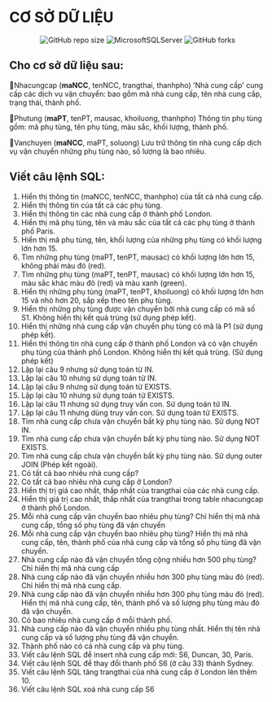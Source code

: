 **<h1>CƠ SỞ DỮ LIỆU</h1>**

<div align="center">

![GitHub repo size](https://img.shields.io/github/repo-size/LeHaGiaBao/Quan-Ly-Hang-Hoa?style=for-the-badge)
![MicrosoftSQLServer](https://img.shields.io/badge/Microsoft%20SQL%20Server-CC2927.svg?style=for-the-badge&logo=Microsoft-SQL-Server&logoColor=white)
![GitHub forks](https://img.shields.io/github/forks/LeHaGiaBao/Quan-Ly-Hang-Hoa?style=for-the-badge)

</div>

**<h2>Cho cơ sở dữ liệu sau:</h2>**

📌Nhacungcap (<b>maNCC</b>, tenNCC, trangthai, thanhpho)
'Nhà cung cấp' cung cấp các dịch vụ vận chuyển: bao gồm mã nhà cung cấp, tên nhà cung cấp, trạng thái, thành phố.

📌Phutung (<b>maPT</b>, tenPT, mausac, khoiluong, thanhpho)
Thông tin phụ tùng gồm: mã phụ tùng, tên phụ tùng, màu sắc, khối lượng, thành phố.

📌Vanchuyen (<b>maNCC</b>, maPT, soluong)
Lưu trữ thông tin nhà cung cấp dịch vụ vận chuyển những phụ tùng nào, số lượng là bao nhiêu.

**<h2>Viết câu lệnh SQL:</h2>**
1. Hiển thị thông tin (maNCC, tenNCC, thanhpho) của tất cả nhà cung cấp.
2. Hiển thị thông tin của tất cả các phụ tùng.
3. Hiển thị thông tin các nhà cung cấp ở thành phố London.
4. Hiển thị mã phụ tùng, tên và màu sắc của tất cả các phụ tùng ở thành phố Paris.
5. Hiển thị mã phụ tùng, tên, khối lượng của những phụ tùng có khối lượng lớn hơn 15.
6. Tìm những phụ tùng (maPT, tenPT, mausac) có khối lượng lớn hơn 15, không phải màu đỏ (red).
7. Tìm những phụ tùng (maPT, tenPT, mausac) có khối lượng lớn hơn 15, màu sắc khác màu đỏ (red) và màu xanh (green).
8. Hiển thị những phụ tùng (maPT, tenPT, khoiluong) có khối lượng lớn hơn 15 và nhỏ hơn 20, sắp xếp theo tên phụ tùng.
9. Hiển thị những phụ tùng được vận chuyển bởi nhà cung cấp có mã số S1. Không hiển thị kết quả trùng (sử dụng phép kết).
10. Hiển thị những nhà cung cấp vận chuyển phụ tùng có mã là P1 (sử dụng phép kết).
11. Hiển thị thông tin nhà cung cấp ở thành phố London và có vận chuyển phụ tùng của thành phố London. Không hiển thị kết quả trùng. (Sử dụng phép kết)
12. Lặp lại câu 9 nhưng sử dụng toán từ IN.
13. Lặp lại câu 10 nhưng sử dụng toán tử IN.
14. Lặp lại câu 9 nhưng sử dụng toán tử EXISTS.
15. Lặp lại câu 10 nhưng sử dụng toán tử EXISTS.
16. Lặp lại câu 11 nhưng sử dụng truy vấn con. Sử dụng toán tử IN.
17. Lặp lại câu 11 nhưng dùng truy vấn con. Sử dụng toán tử EXISTS.
18. Tìm nhà cung cấp chưa vận chuyển bất kỳ phụ tùng nào. Sử dụng NOT IN.
19. Tìm nhà cung cấp chưa vận chuyển bất kỳ phụ tùng nào. Sử dụng NOT EXISTS.
20. Tìm nhà cung cấp chưa vận chuyển bất kỳ phụ tùng nào. Sử dụng outer JOIN (Phép kết ngoài).
21. Có tất cả bao nhiêu nhà cung cấp?
22. Có tất cả bao nhiêu nhà cung cấp ở London?
23. Hiển thị trị giá cao nhất, thấp nhất của trangthai của các nhà cung cấp.
24. Hiển thị giá trị cao nhất, thấp nhất của trangthai trong table nhacungcap ở thành phố London.
25. Mỗi nhà cung cấp vận chuyển bao nhiêu phụ tùng? Chỉ hiển thị mã nhà cung cấp, tổng số phụ tùng đã vận chuyển
26. Mỗi nhà cung cấp vận chuyển bao nhiêu phụ tùng? Hiển thị mã nhà cung cấp, tên, thành phố của nhà cung cấp và tổng số phụ tùng đã vận chuyển.
27. Nhà cung cấp nào đã vận chuyển tổng cộng nhiều hơn 500 phụ tùng? Chỉ hiển thị mã nhà cung cấp
28. Nhà cung cấp nào đã vận chuyển nhiều hơn 300 phụ tùng màu đỏ (red). Chỉ hiển thị mã nhà cung cấp.
29. Nhà cung cấp nào đã vận chuyển nhiều hơn 300 phụ tùng màu đỏ (red). Hiển thị mã nhà cung cấp, tên, thành phố và số lượng phụ tùng màu đỏ đã vận chuyển.
30. Có bao nhiêu nhà cung cấp ở mỗi thành phố.
31. Nhà cung cấp nào đã vận chuyển nhiều phụ tùng nhất. Hiển thị tên nhà cung cấp và số lượng phụ tùng đã vận chuyển.
32. Thành phố nào có cả nhà cung cấp và phụ tùng.
33. Viết câu lệnh SQL để insert nhà cung cấp mới: S6, Duncan, 30, Paris.
34. Viết câu lệnh SQL để thay đổi thanh phố S6 (ở câu 33) thành Sydney.
35. Viết câu lệnh SQL tăng trangthai của nhà cung cấp ở London lên thêm 10.
36. Viết câu lệnh SQL xoá nhà cung cấp S6
